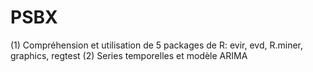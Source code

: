 # PSBX
(1) Compréhension et utilisation de 5 packages de R: evir, evd, R.miner, graphics, regtest
(2) Series temporelles et modèle ARIMA
